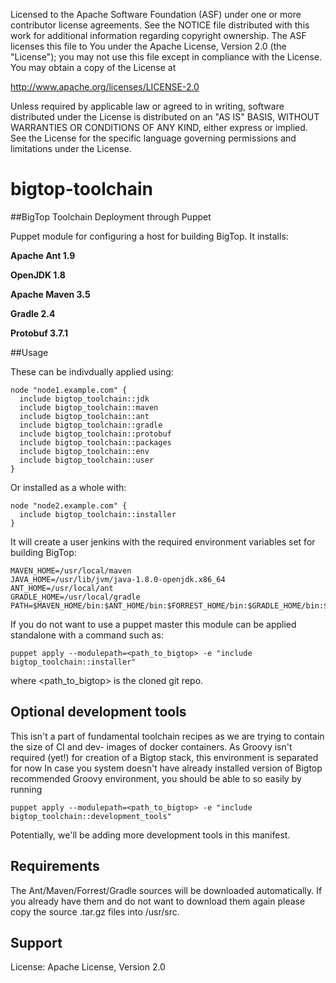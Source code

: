 Licensed to the Apache Software Foundation (ASF) under one or more
contributor license agreements. See the NOTICE file distributed with
this work for additional information regarding copyright ownership.
The ASF licenses this file to You under the Apache License, Version 2.0
(the "License"); you may not use this file except in compliance with
the License. You may obtain a copy of the License at

http://www.apache.org/licenses/LICENSE-2.0

Unless required by applicable law or agreed to in writing, software
distributed under the License is distributed on an "AS IS" BASIS,
WITHOUT WARRANTIES OR CONDITIONS OF ANY KIND, either express or implied.
See the License for the specific language governing permissions and
limitations under the License.

bigtop-toolchain
===============

##BigTop Toolchain Deployment through Puppet

Puppet module for configuring a host for building BigTop. It installs:

**Apache Ant 1.9**

**OpenJDK 1.8**

**Apache Maven 3.5**

**Gradle 2.4**

**Protobuf 3.7.1**

##Usage

These can be indivdually applied using:


	node "node1.example.com" {
	  include bigtop_toolchain::jdk
	  include bigtop_toolchain::maven
	  include bigtop_toolchain::ant
	  include bigtop_toolchain::gradle
	  include bigtop_toolchain::protobuf
	  include bigtop_toolchain::packages
	  include bigtop_toolchain::env
	  include bigtop_toolchain::user
	}

Or installed as a whole with:

	node "node2.example.com" {
	  include bigtop_toolchain::installer
	}

It will create a user jenkins with the required environment variables set for
building BigTop:
```
MAVEN_HOME=/usr/local/maven
JAVA_HOME=/usr/lib/jvm/java-1.8.0-openjdk.x86_64
ANT_HOME=/usr/local/ant
GRADLE_HOME=/usr/local/gradle
PATH=$MAVEN_HOME/bin:$ANT_HOME/bin:$FORREST_HOME/bin:$GRADLE_HOME/bin:$PATH
```

If you do not want to use a puppet master this module can be applied
standalone with a command such as:

	puppet apply --modulepath=<path_to_bigtop> -e "include bigtop_toolchain::installer"
	
where <path_to_bigtop> is the cloned git repo.

## Optional development tools

This isn't a part of fundamental toolchain recipes as we are trying to contain the size of CI and dev-
images of docker containers.
As Groovy isn't required (yet!) for creation of a Bigtop stack, this environment is separated for now
In case you system doesn't have already installed version of Bigtop recommended Groovy environment,
you should be able to so easily by running

	puppet apply --modulepath=<path_to_bigtop> -e "include bigtop_toolchain::development_tools"

Potentially, we'll be adding more development tools in this manifest.

## Requirements

The Ant/Maven/Forrest/Gradle sources will be downloaded automatically. If you already
have them and do not want to download them again please copy the source
.tar.gz files into /usr/src.

## Support

License: Apache License, Version 2.0

